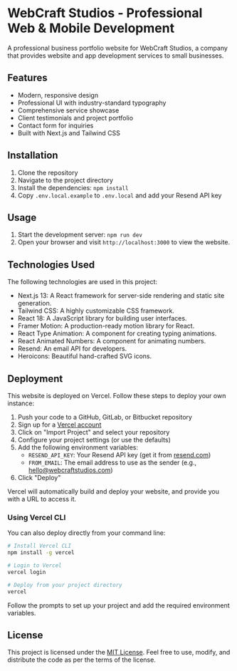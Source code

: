 # WebCraft Studios - Professional Web & Mobile Development

A professional business portfolio website for WebCraft Studios, a company that provides website and app development services to small businesses.

## Features

- Modern, responsive design
- Professional UI with industry-standard typography
- Comprehensive service showcase
- Client testimonials and project portfolio
- Contact form for inquiries
- Built with Next.js and Tailwind CSS

## Installation

1. Clone the repository
2. Navigate to the project directory
3. Install the dependencies: `npm install`
4. Copy `.env.local.example` to `.env.local` and add your Resend API key

## Usage

1. Start the development server: `npm run dev`
2. Open your browser and visit `http://localhost:3000` to view the website.

## Technologies Used

The following technologies are used in this project:

- Next.js 13: A React framework for server-side rendering and static site generation.
- Tailwind CSS: A highly customizable CSS framework.
- React 18: A JavaScript library for building user interfaces.
- Framer Motion: A production-ready motion library for React.
- React Type Animation: A component for creating typing animations.
- React Animated Numbers: A component for animating numbers.
- Resend: An email API for developers.
- Heroicons: Beautiful hand-crafted SVG icons.

## Deployment

This website is deployed on Vercel. Follow these steps to deploy your own instance:

1. Push your code to a GitHub, GitLab, or Bitbucket repository
2. Sign up for a [Vercel account](https://vercel.com/signup)
3. Click on "Import Project" and select your repository
4. Configure your project settings (or use the defaults)
5. Add the following environment variables:
   - `RESEND_API_KEY`: Your Resend API key (get it from [resend.com](https://resend.com))
   - `FROM_EMAIL`: The email address to use as the sender (e.g., hello@webcraftstudios.com)
6. Click "Deploy"

Vercel will automatically build and deploy your website, and provide you with a URL to access it.

### Using Vercel CLI

You can also deploy directly from your command line:

```bash
# Install Vercel CLI
npm install -g vercel

# Login to Vercel
vercel login

# Deploy from your project directory
vercel
```

Follow the prompts to set up your project and add the required environment variables.

## License

This project is licensed under the [MIT License](https://opensource.org/licenses/MIT). Feel free to use, modify, and distribute the code as per the terms of the license.
